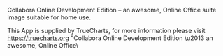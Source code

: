 Collabora Online Development Edition – an awesome, Online Office suite image suitable for home use.

This App is supplied by TrueCharts, for more information please visit https://truecharts.org
"Collabora Online Development Edition \u2013 an awesome, Online Office\
